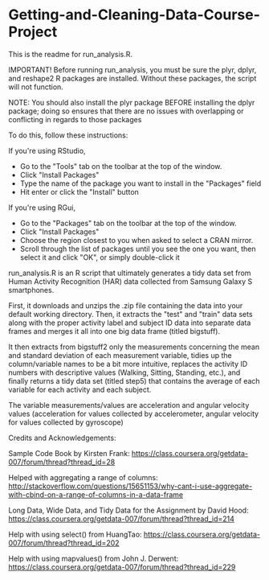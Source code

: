 Getting-and-Cleaning-Data-Course-Project
========================================
This is the readme for run_analysis.R.

IMPORTANT! Before running run_analysis, you must be sure the plyr, dplyr, and reshape2 R packages are installed. Without these packages, the script will not function.

NOTE: You should also install the plyr package BEFORE installing the dplyr package; doing so ensures that there are no issues with overlapping or conflicting in regards to those packages

To do this, follow these instructions:

If you're using RStudio,
- Go to the "Tools" tab on the toolbar at the top of the window.
- Click "Install Packages"
- Type the name of the package you want to install in the "Packages" field
- Hit enter or click the "Install" button
 
If you're using RGui,
- Go to the "Packages" tab on the toolbar at the top of the window.
- Click "Install Packages"
- Choose the region closest to you when asked to select a CRAN mirror.
- Scroll through the list of packages until you see the one you want, then select it and click "OK", or simply double-click it


run_analysis.R is an R script that ultimately generates a tidy data set from Human Activity Recognition (HAR) data collected from Samsung Galaxy S smartphones.

First, it downloads and unzips the .zip file containing the data into your default working directory. Then, it extracts the "test" and "train" data sets along with the proper activity label and subject ID data into separate data frames and merges it all into one big data frame (titled bigstuff). 

It then extracts from bigstuff2 only the measurements concerning the mean and standard deviation of each measurement variable, tidies up the column/variable names to be a bit more intuitive, replaces the activity ID numbers with descriptive values (Walking, Sitting, Standing, etc.), and finally returns a tidy data set (titled step5) that contains the average of each variable for each activity and each subject.

The variable measurements/values are acceleration and angular velocity values (acceleration for values collected by accelerometer, angular velocity for values collected by gyroscope)

Credits and Acknowledgements:

Sample Code Book by Kirsten Frank: https://class.coursera.org/getdata-007/forum/thread?thread_id=28

Helped with aggregating a range of columns: http://stackoverflow.com/questions/15651153/why-cant-i-use-aggregate-with-cbind-on-a-range-of-columns-in-a-data-frame

Long Data, Wide Data, and Tidy Data for the Assignment by David Hood: https://class.coursera.org/getdata-007/forum/thread?thread_id=214

Help with using select() from HuangTao: https://class.coursera.org/getdata-007/forum/thread?thread_id=202

Help with using mapvalues() from John J. Derwent: https://class.coursera.org/getdata-007/forum/thread?thread_id=229
